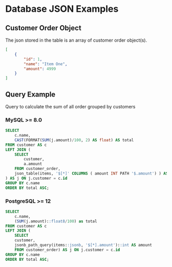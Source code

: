 # Database JSON Examples

## Customer Order Object

The json stored in the table is an array of customer order object(s). 

```json
[
    {
        "id": 1,
        "name": "Item One",
        "amount": 4999
    }
]
```

## Query Example

Query to calculate the sum of all order grouped by customers

### MySQL >= 8.0


```sql
SELECT 
	c.name, 
    CAST(FORMAT(SUM(j.amount)/100, 2) AS float) AS total
FROM customer AS c
LEFT JOIN (
	SELECT
		customer, 
        a.amount
	FROM customer_order,
    json_table(items, '$[*]' COLUMNS ( amount INT PATH '$.amount') ) AS a
) AS j ON j.customer = c.id
GROUP BY c.name
ORDER BY total ASC;
```

### PostgreSQL >= 12

```sql
SELECT 
	c.name,
	(SUM(j.amount)::float8/100) as total
FROM customer AS c
LEFT JOIN (
	SELECT 
	customer, 
	jsonb_path_query(items::jsonb, '$[*].amount')::int AS amount
	FROM customer_order) AS j ON j.customer = c.id
GROUP BY c.name
ORDER BY total ASC;
```